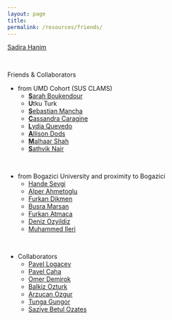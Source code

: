 ```yaml
---
layout: page
title:
permalink: /resources/friends/
---
```


[Sadira Hanim](https://linguistics.umd.edu/directory/sadira-lewis)

<br>

Friends & Collaborators
- from UMD Cohort (SUS CLAMS)
    - [**S**arah Boukendour](https://linguistics.umd.edu/directory/sarah-boukendour)
    - **U**tku Turk
    - [**S**ebastian Mancha](https://smancha.github.io/)
    - [**C**assandra Caragine](https://linguistics.umd.edu/directory/cassandra-caragine)
    - [**L**ydia Quevedo](https://lydiayquevedo.wordpress.com/)
    - [**A**llison Dods](https://linguistics.umd.edu/directory/allison-dods)
    - [**M**alhaar Shah](https://linguistics.umd.edu/directory/malhaar-shah)
    - [**S**athvik Nair](https://sathvikn.github.io/)

<br>

- from Bogazici University and proximity to Bogazici
    - [Hande Sevgi](https://sites.google.com/view/handesevgi)
    - [Alper Ahmetoglu](https://alpera.xyz)
    - [Furkan Dikmen](https://furkandikmen.com/)
    - [Busra Marsan](http://busramarsan.com/)
    - [Furkan Atmaca](https://github.com/atmacafurkan)
    - [Deniz Ozyildiz](https://deniz.fr)
    - [Muhammed Ileri](https://muhammedileri.github.io)

<br>

- Collaborators
    - [Pavel Logacev](https://twitter.com/pavellogacev)
    - [Pavel Caha](https://www.muni.cz/en/people/53172-pavel-caha)
    - [Omer Demirok](https://omerdemirok.com/)
    - [Balkiz Ozturk](https://linguistics.boun.edu.tr/balkiz-ozturk-basaran)
    - [Arzucan Ozgur](https://www.cmpe.boun.edu.tr/~ozgur/)
    - [Tunga Gungor](https://www.cmpe.boun.edu.tr/~gungort/)
    - [Saziye Betul Ozates](https://www.researchgate.net/profile/Saziye-Oezates)
